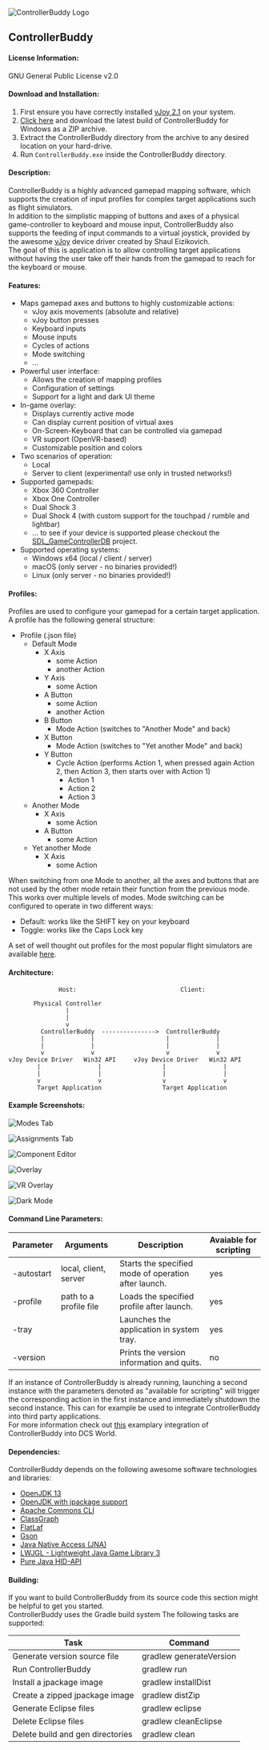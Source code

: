 ![ControllerBuddy Logo](https://github.com/bwRavencl/ControllerBuddy/raw/master/src/main/resources/icon_128.png
"ControllerBuddy")
## ControllerBuddy

#### License Information:
GNU General Public License v2.0

#### Download and Installation:
1. First ensure you have correctly installed [vJoy 2.1](http://vjoystick.sourceforge.net) on your system.
2. [Click here](https://github.com/bwRavencl/ControllerBuddy/releases/latest) and download the latest build of ControllerBuddy for Windows as a ZIP archive.
3. Extract the ControllerBuddy directory from the archive to any desired location on your hard-drive.
4. Run `ControllerBuddy.exe` inside the ControllerBuddy directory.

#### Description:
ControllerBuddy is a highly advanced gamepad mapping software, which supports the creation of input profiles for complex target applications such as flight simulators.  
In addition to the simplistic mapping of buttons and axes of a physical game-controller to keyboard and mouse input, ControllerBuddy also supports the feeding of input commands to a virtual joystick, provided by the awesome [vJoy](http://vjoystick.sourceforge.net) device driver created by Shaul Eizikovich.  
The goal of this is application is to allow controlling target applications without having the user take off their hands from the gamepad to reach for the keyboard or mouse.

#### Features:
- Maps gamepad axes and buttons to highly customizable actions:
  - vJoy axis movements (absolute and relative)
  - vJoy button presses
  - Keyboard inputs
  - Mouse inputs
  - Cycles of actions
  - Mode switching
  - ...
- Powerful user interface:
  - Allows the creation of mapping profiles
  - Configuration of settings
  - Support for a light and dark UI theme
- In-game overlay:
  - Displays currently active mode
  - Can display current position of virtual axes
  - On-Screen-Keyboard that can be controlled via gamepad
  - VR support (OpenVR-based)
  - Customizable position and colors
- Two scenarios of operation:
  - Local
  - Server to client (experimental! use only in trusted networks!)
- Supported gamepads:
  - Xbox 360 Controller
  - Xbox One Controller
  - Dual Shock 3
  - Dual Shock 4 (with custom support for the touchpad / rumble and lightbar)
  - ... to see if your device is supported please checkout the [SDL_GameControllerDB](https://github.com/gabomdq/SDL_GameControllerDB) project.
- Supported operating systems:
  - Windows x64 (local / client / server)
  - macOS (only server - no binaries provided!)
  - Linux (only server - no binaries provided!)

#### Profiles:
Profiles are used to configure your gamepad for a certain target application.  
A profile has the following general structure:

- Profile (.json file)
  - Default Mode
    - X Axis
      - some Action
      - another Action
    - Y Axis
      - some Action
    - A Button
      - some Action
      - another Action
    - B Button
       - Mode Action (switches to "Another Mode" and back)
    - X Button
       - Mode Action (switches to "Yet another Mode" and back)
    - Y Button
       - Cycle Action (performs Action 1, when pressed again Action 2, then Action 3, then starts over with Action 1)
         - Action 1
         - Action 2
         - Action 3
  - Another Mode 
    - X Axis
      - some Action
    - A Button
      - some Action
  - Yet another Mode
    - X Axis
      - some Action

When switching from one Mode to another, all the axes and buttons that are not used by the other mode retain their function from the previous mode. This works over multiple levels of modes.
Mode switching can be configured to operate in two different ways:
- Default: works like the SHIFT key on your keyboard
- Toggle: works like the Caps Lock key

A set of well thought out profiles for the most popular flight simulators are available [here](https://github.com/bwRavencl/ControllerBuddy-Profiles).

#### Architecture:
```
              Host:                             Client:

       Physical Controller
                |
                |
                v
         ControllerBuddy  --------------->  ControllerBuddy
         |             |                    |             |
         |             |                    |             |
         v             v                    v             v
vJoy Device Driver   Win32 API     vJoy Device Driver   Win32 API
        |                |                 |                |
        |                |                 |                |
        v                v                 v                v
        Target Application                 Target Application
```

#### Example Screenshots:
![Modes Tab](https://github.com/bwRavencl/ControllerBuddy/raw/master/example_screenshot_1.png)

![Assignments Tab](https://github.com/bwRavencl/ControllerBuddy/raw/master/example_screenshot_2.png)

![Component Editor](https://github.com/bwRavencl/ControllerBuddy/raw/master/example_screenshot_3.png)

![Overlay](https://github.com/bwRavencl/ControllerBuddy/raw/master/example_screenshot_4.png)

![VR Overlay](https://github.com/bwRavencl/ControllerBuddy/raw/master/example_screenshot_5.png)

![Dark Mode](https://github.com/bwRavencl/ControllerBuddy/raw/master/example_screenshot_6.png)

#### Command Line Parameters:

| Parameter  | Arguments               | Description                                          | Avaiable for scripting |
| ---------- | ----------------------- | ---------------------------------------------------- | ---------------------- |
| -autostart | local, client, server   | Starts the specified mode of operation after launch. | yes                    |
| -profile   | path to a profile file  | Loads the specified profile after launch.            | yes                    |
| -tray      |                         | Launches the application in system tray.             | yes                    |
| -version   |                         | Prints the version information and quits.            | no                     |

If an instance of ControllerBuddy is already running, launching a second instance with the parameters denoted as "available for scripting" will trigger the corresponding action in the first instance and immediately shutdown the second instance. This can for example be used to integrate ControllerBuddy into third party applications.  
For more information check out [this](https://github.com/bwRavencl/ControllerBuddy-DCS-Integration) examplary integration of ControllerBuddy into DCS World.

#### Dependencies:
ControllerBuddy depends on the following awesome software technologies and libraries:
- [OpenJDK 13](https://jdk.java.net/13/)
- [OpenJDK with jpackage support](https://jdk.java.net/jpackage/)
- [Apache Commons CLI](https://commons.apache.org/proper/commons-cli)
- [ClassGraph](https://github.com/classgraph/classgraph)
- [FlatLaf](https://www.formdev.com/flatlaf/)
- [Gson](https://github.com/google/gson)
- [Java Native Access (JNA)](https://github.com/java-native-access/jna)
- [LWJGL - Lightweight Java Game Library 3](https://www.lwjgl.org)
- [Pure Java HID-API](https://github.com/nyholku/purejavahidapi)

#### Building:
If you want to build ControllerBuddy from its source code this section might be helpful to get you started.  
ControllerBuddy uses the Gradle build system 
The following tasks are supported:

| Task                             | Command                 |
| -------------------------------- | ----------------------- |
| Generate version source file     | gradlew generateVersion |
| Run ControllerBuddy              | gradlew run             |
| Install a jpackage image         | gradlew installDist     |
| Create a zipped jpackage image   | gradlew distZip         |
| Generate Eclipse files           | gradlew eclipse         |
| Delete Eclipse files             | gradlew cleanEclipse    |
| Delete build and gen directories | gradlew clean           |
